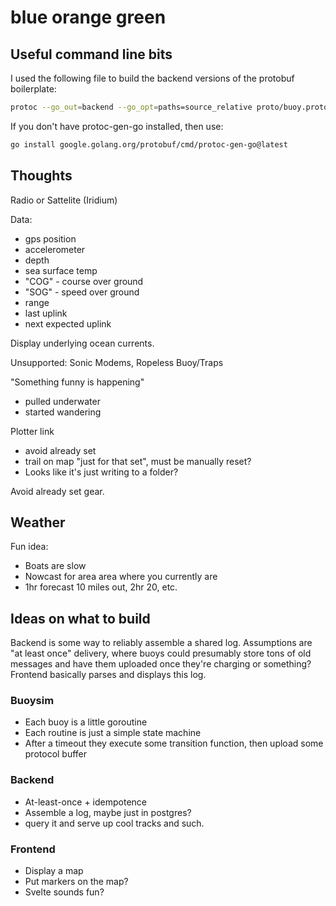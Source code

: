 # blue orange green

## Useful command line bits

I used the following file to build the backend versions of the protobuf boilerplate:
```sh
protoc --go_out=backend --go_opt=paths=source_relative proto/buoy.proto
```
If you don't have protoc-gen-go installed, then use:
```sh 
go install google.golang.org/protobuf/cmd/protoc-gen-go@latest
```

## Thoughts 

Radio or Sattelite (Iridium)

Data:
- gps position
- accelerometer
- depth
- sea surface temp
- "COG" - course over ground
- "SOG" - speed over ground
- range
- last uplink
- next expected uplink

Display underlying ocean currents. 

Unsupported: Sonic Modems, Ropeless Buoy/Traps

"Something funny is happening"
- pulled underwater
- started wandering


Plotter link
- avoid already set
- trail on map "just for that set", must be manually reset?
- Looks like it's just writing  to a folder?

Avoid already set gear.


## Weather 

Fun idea:
- Boats are slow
- Nowcast for area area where you currently are
- 1hr forecast 10 miles out, 2hr 20, etc. 


## Ideas on what to build

Backend is some way to reliably assemble a shared log.
Assumptions are "at least once" delivery, where buoys could presumably store tons of old messages and have them uploaded once they're charging or something?
Frontend basically parses and displays this log.

### Buoysim 

- Each buoy is a little goroutine
- Each routine is just a simple state machine
- After a timeout they execute some transition function, then upload some protocol buffer

### Backend

- At-least-once + idempotence 
- Assemble a log, maybe just in postgres? 
- query it and serve up cool tracks and such.

### Frontend

- Display a map
- Put markers on the map?
- Svelte sounds fun? 


